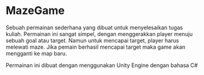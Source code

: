 # MazeGame

Sebuah permainan sederhana yang dibuat untuk menyelesaikan tugas kuliah. Permainan ini sangat simpel, dengan menggerakkan player menuju sebuah goal atau target. Namun untuk mencapai target, player harus melewati maze. Jika pemain berhasil mencapai target maka game akan mengganti ke map baru.

Permainan ini dibuat dengan menggunakan Unity Engine dengan bahasa C#
